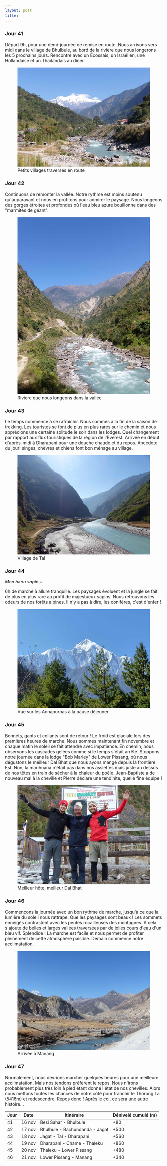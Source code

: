 ```yaml
---
layout: post
title: 
---
```


### Jour 41

Départ 9h, pour une demi-journée de remise en route. Nous arrivons vers midi dans le village de Bhulbule, au bord de la rivière que nous longerons les 5 prochains jours. Rencontre avec un Écossais, un Israélien, une Hollandaise et un Thaïlandais au dîner. 


<figure>
   <img src="/media/img/7/asset-1.jpg" />
   <figcaption>Petits villages traversés en route</figcaption>
</figure>

### Jour 42

Continuons de remonter la vallée. Notre rythme est moins soutenu qu'auparavant et nous en profitons pour admirer le paysage. Nous longeons des gorges étroites et profondes où l'eau bleu azure bouillonne dans des "marmites de géant". 


<figure>
   <img src="/media/img/7/asset-2.jpg" />
   <figcaption>Rivière que nous longeons dans la vallée</figcaption>
</figure>

### Jour 43

Le temps commence à se rafraîchir. Nous sommes à la fin de la saison de trekking. Les touristes se font de plus en plus rares sur le chemin et nous apprécions une certaine solitude le soir dans les lodges. Quel changement par rapport aux flux touristiques de la région de l'Everest. Arrivée en début d'après-midi à Dharapani pour une douche chaude et du repos. Anecdote du jour: singes, chèvres et chiens font bon ménage au village. 


<figure>
   <img src="/media/img/7/asset-3.jpg" />
   <figcaption>Village de Tal</figcaption>
</figure>

### Jour 44

*Mon beau sapin* 🎶

6h de marche à allure tranquille. Les paysages évoluent et la jungle se fait de plus en plus rare au profit de majestueux sapins. Nous retrouvons les odeurs de nos forêts alpines. Il n'y a pas à dire, les conifères, c'est d'enfer ! 

<figure>
   <img src="/media/img/7/asset-4.jpg" />
   <figcaption>Vue sur les Annapurnas à la pause déjeuner</figcaption>
</figure>

### Jour 45

Bonnets, gants et collants sont de retour ! Le froid est glaciale lors des premières heures de marche. Nous sommes maintenant fin novembre et chaque matin le soleil se fait attendre avec impatience. En chemin, nous observons les cascades gelées comme si le temps s'était arrêté. Stoppons notre journée dans la lodge "Bob Marley" de Lower Pissang, où nous dégustons le meilleur Dal Bhat que nous ayons mangé depuis la frontière Est. Non, la marihuana n'était pas dans nos assiettes mais juste au dessus de nos têtes en train de sécher à la chaleur du poêle. Jean-Baptiste a de nouveau mal à la cheville et Pierre déclare une tendinite, quelle fine équipe !


<figure>
   <img src="/media/img/7/asset-8.jpg" />
   <figcaption>Meilleur hôte, meilleur Dal Bhat</figcaption>
</figure>

### Jour 46

Commençons la journée avec un bon rythme de marche, jusqu'à ce que la lumière du soleil nous rattrape. Que les paysages sont beaux ! Les sommets enneigés contrastent avec les pentes rocailleuses des montagnes. À cela s'ajoute de belles et larges vallées traversées par de jolies cours d'eau d'un bleu vif. Splendide ! La marche est facile et nous permet de profiter pleinement de cette atmosphère paisible. Demain commence notre acclimatation.


<figure>
   <img src="/media/img/7/asset-12.jpg" />
   <figcaption>Arrivée à Manang</figcaption>
</figure>

### Jour 47

Normalement, nous devrions marcher quelques heures pour une meilleure acclimatation. Mais nos tendons préfèrent le repos. Nous n'irons probablement plus très loin à pied étant donné l'état de nos chevilles. Alors nous mettons toutes les chances de notre côté pour franchir le Thorong La (5416m) et redescendre. Repos donc ! Après le col, ce sera une autre histoire...


Jour | Date | Itinéraire | Dénivelé cumulé (m)
--- | --- | --- | --- 
41 | 16 nov | Besi Sahar - Bhulbule | +80
42 | 17 nov | Bhulbule - Bachundanda - Jagat | +500
43 | 18 nov | Jagat - Tal - Dharapani | +560
44 | 19 nov | Dharapani - Chame - Thaleku | +860
45 | 20 nov | Thaleku - Lower Pissang | +480
46 | 21 nov | Lower Pissang - Manang | +340


